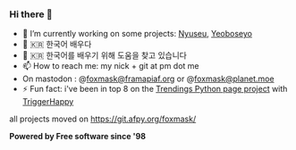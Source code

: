 ### Hi there 👋

<!--
**foxmask/foxmask** is a ✨ _special_ ✨ repository because its `README.md` (this file) appears on your GitHub profile.
Here are some ideas to get you started:
-->

- 🔭 I’m currently working on some projects: [Nyuseu](https://git.afpy.org/foxmask/nyuseu), [Yeoboseyo](https://git.afpy.org/foxmask/yeoboseyo)
- 🌱 :kr: 한국어 배우다
- 🤔 :kr: 한국어를 배우기 위해 도움을 찾고 있습니다
- 📫 How to reach me: my nick + git at pm dot me
- On mastodon : @foxmask@framapiaf.org or @foxmask@planet.moe
- ⚡ Fun fact: i've been in top 8 on the [Trendings Python page project](https://foxmask.github.io/post/2016/11/26/trigger-happy-two-weeks-after-strong-storm/) with [TriggerHappy](https://github.com/push-things/django-th)

all projects moved on https://git.afpy.org/foxmask/

**Powered by Free software since '98**

